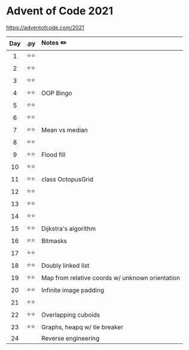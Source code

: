 # Advent of Code 2021
https://adventofcode.com/2021

| Day |  .py  | Notes ✏️ |
|:---:|:-----:|:------|
|  1  | ⭐⭐ |  |
|  2  | ⭐⭐ |  |
|  3  | ⭐⭐ |  |
|  4  | ⭐⭐ | OOP Bingo |
|  5  | ⭐⭐ |  |
|  6  | ⭐⭐ |  |
|  7  | ⭐⭐ | Mean vs median |
|  8  | ⭐⭐ |  |
|  9  | ⭐⭐ | Flood fill |
| 10  | ⭐⭐ |  |
| 11  | ⭐⭐ | class OctopusGrid |
| 12  | ⭐⭐ |  |
| 13  | ⭐⭐ |  |
| 14  | ⭐⭐ |  |
| 15  | ⭐⭐ | Dijkstra's algorithm |
| 16  | ⭐⭐ | Bitmasks |
| 17  | ⭐⭐ |  |
| 18  | ⭐⭐ | Doubly linked list |
| 19  | ⭐⭐ | Map from relative coords w/ unknown orientation |
| 20  | ⭐⭐ | Infinite image padding |
| 21  | ⭐⭐ |  |
| 22  | ⭐⭐ | Overlapping cuboids |
| 23  | ⭐⭐ | Graphs, heapq w/ tie breaker |
| 24  |       | Reverse engineering |
